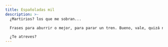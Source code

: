 ```yaml
---
title: Españoladas mil
description: >-
  ¿Martirios? los que me sobran...

  Frases para aburrir o mejor, para parar un tren. Bueno, vale, quizá no tanto, pero desde luego no pasareis inadvertidos y los que se pararan serán los ojos de tu la gente en tu mensaje. Oh, sí! Eso te lo aseguramos. Adaptamos tu frase y le ponemos el estilo, el color y las ganas. Ya sea para una despedida, una celebración o una reunión. Nada mejor para evidenciar el hecho de que "Somos los que estamos y estamos los que somos", o como mínimo para soltarla sutilmente. 

  ¿Te atreves?
---
```

